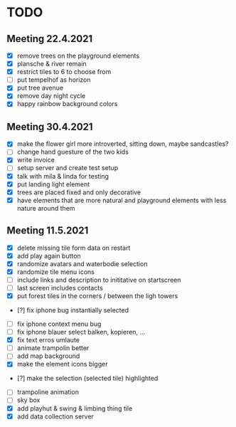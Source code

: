 # TODO

## Meeting 22.4.2021

- [x] remove trees on the playground elements
- [x] plansche & river remain
- [x] restrict tiles to 6 to choose from
- [ ] put tempelhof as horizon
- [x] put tree avenue
- [x] remove day night cycle
- [x] happy rainbow background colors

## Meeting 30.4.2021

- [x] make the flower girl more introverted, sitting down, maybe sandcastles?
- [ ] change hand guesture of the two kids 
- [x] write invoice
- [ ] setup server and create test setup
- [x] talk with mila & linda for testing
- [x] put landing light element
- [x] trees are placed fixed and only decorative
- [x] have elements that are more natural and playground elements with less nature around them

## Meeting 11.5.2021

- [x] delete missing tile form data on restart
- [x] add play again button
- [x] randomize avatars and waterbodie selection
- [x] randomize tile menu icons
- [ ] include links and description to inititative on startscreen
- [ ] last screen includes contacts
- [x] put forest tiles in the corners / between the ligh towers
- [?] fix iphone bug instantially selected
- [ ] fix iphone context menu bug
- [ ] fix iphone blauer select balken, kopieren, ...
- [x] fix text erros umlaute
- [ ] animate trampolin better
- [ ] add map background
- [x] make the element icons bigger 
- [?] make the selection (selected tile) highlighted
- [ ] trampoline animation
- [ ] sky box
- [x] add playhut & swing & limbing thing tile
- [x] add data collection server